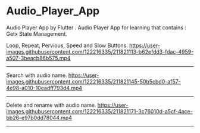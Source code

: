# Audio_Player_App
Audio Player App by Flutter .
Audio Player App for learning that contains :
Getx State Management.

Loop, Repeat, Pervious, Speed and Slow Buttons.
https://user-images.githubusercontent.com/122216335/211821113-b62efdd3-fdac-4959-a507-3beacb86b575.mp4

-------------------------------------------------------------------------------------------------------
Search with audio name.
https://user-images.githubusercontent.com/122216335/211821145-50b5cbd0-af57-4e98-a010-10eadff793d4.mp4

-------------------------------------------------------------------------------------------------------
Delete and rename with audio name.
https://user-images.githubusercontent.com/122216335/211821171-3c76010d-a5cf-4ace-bb26-e97b0dd78044.mp4

-------------------------------------------------------------------------------------------------------

